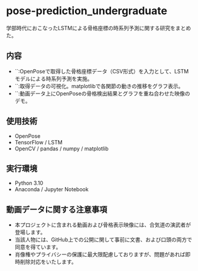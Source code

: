 # pose-prediction_undergraduate
学部時代におこなったLSTMによる骨格座標の時系列予測に関する研究をまとめた。

## 内容
- ``:OpenPoseで取得した骨格座標データ（CSV形式）を入力として、LSTMモデルによる時系列予測を実施。
- ``:取得データの可視化。matplotlibで各関節の動きの推移をグラフ表示。
- ``:動画データ上にOpenPoseの骨格検出結果とグラフを重ね合わせた映像のデモ。

## 使用技術
- OpenPose
- TensorFlow / LSTM
- OpenCV / pandas / numpy / matplotlib

## 実行環境
- Python 3.10
- Anaconda / Jupyter Notebook

## 動画データに関する注意事項
- 本プロジェクトに含まれる動画および骨格表示映像には、合気道の演武者が登場します。  
- 当該人物には、GitHub上での公開に関して事前に文書、および口頭の両方で同意を得ています。  
- 肖像権やプライバシーの保護に最大限配慮しておりますが、問題があれば即時削除対応をいたします。
